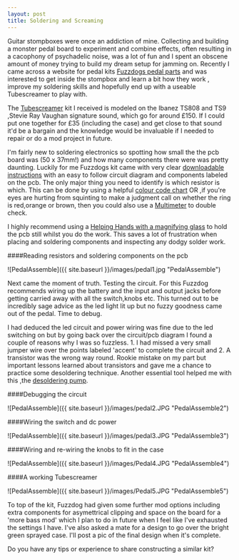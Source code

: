 ```yaml
---
layout: post
title: Soldering and Screaming
---
```


Guitar stompboxes were once an addiction of mine. Collecting and building a monster pedal board to experiment and combine effects, often resulting in a cacophony of psychadelic noise, was a lot of fun and I spent an obscene amount of money trying to build my dream setup for jamming on. Recently I came across a website for pedal kits [Fuzzdogs pedal parts](http://shop.pedalparts.co.uk/) and was interested to get inside the stompbox and learn a bit how they work , improve my soldering skills and hopefully end up with a useable Tubescreamer to play with.  

The [Tubescreamer](http://shop.pedalparts.co.uk/Tube_Screamer_TS808__TS9/p847124_7462506.aspx) kit I received is modeled on  the Ibanez TS808 and TS9 ,Stevie Ray Vaughan signature sound, which go for around £150. If I could put one together for £35 (including the case) and get close to that sound it'd be a bargain and the knowledge would be invaluable if I needed to repair or do a mod project in future.  

I'm fairly new to soldering electronics so spotting how small the the pcb board was (50 x 37mm!) and how many components there were was pretty daunting. Luckily for me Fuzzdogs kit came with very clear [downloadable instructions](http://pedalparts.co.uk/docs/TubeScreamer2.pdf) with an easy to follow circuit diagram and components labeled on the pcb. The only major thing you need to identify is which resistor is which. This can be done by using a helpful [colour code chart](http://www.digikey.co.uk/en/resources/conversion-calculators/conversion-calculator-resistor-color-code-4-band) OR ,if you're eyes are hurting from squinting to make a judgment call on whether the ring is red,orange or brown, then you could also use a [Multimeter](http://en.wikipedia.org/wiki/Multimeter) to double check.

I highly recommend using a [Helping Hands with a magnifying glass](http://www.amazon.co.uk/dp/B00NY8YBAA?psc=1) to hold the pcb still whilst you do the work. This saves a lot of frustration when
placing and soldering components and inspecting any dodgy solder work.

####Reading resistors and soldering components on the pcb

![PedalAssemble]({{ site.baseurl }}/images/pedal1.jpg "PedalAssemble")

Next came the moment of truth. Testing the circuit. For this Fuzzdog recommends wiring up the battery and the input and output jacks before getting carried away with all the switch,knobs etc. This turned out to be incredibly sage advice as the led light lit up but no fuzzy goodness came out of the pedal. Time to debug.

I had deduced the led circuit and power wiring was fine due to the led switching on but by going back over the circuit/pcb diagram I found a couple of reasons why I was so fuzzless. 1. I had missed a very small jumper wire over the points labeled 'accent' to complete the circuit and 2. A transistor was the wrong way round. Rookie mistake on my part but important lessons learned about transistors and gave me a chance to practice some desoldering technique. Another essential tool helped me with this ,the [desoldering pump](http://en.wikipedia.org/wiki/Desoldering#Desoldering_pump).

####Debugging the circuit

![PedalAssemble]({{ site.baseurl }}/images/pedal2.JPG "PedalAssemble2")

####Wiring the switch and dc power

![PedalAssemble]({{ site.baseurl }}/images/pedal3.JPG "PedalAssemble3")

####Wiring and re-wiring the knobs to fit in the case

![PedalAssemble]({{ site.baseurl }}/images/Pedal4.JPG "PedalAssemble4")

####A working Tubescreamer

![PedalAssemble]({{ site.baseurl }}/images/Pedal5.JPG "PedalAssemble5")

To top of the kit, Fuzzdog had given some further mod options including extra components for asymettrical clipping and space on the board for a 'more bass mod' which I plan to do in future when I feel like I've exhausted the settings I have. I've also asked a mate for a design to go over the bright green sprayed case. I'll post a pic of the final design when it's complete. 

Do you have any tips or experience to share constructing a similar kit?
